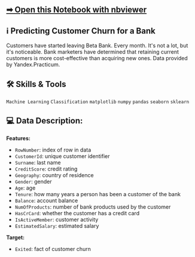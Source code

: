 ## [➡ Open this Notebook with nbviewer](https://nbviewer.org/github/vartemyev88/machine-learning/blob/main/projects/practicum-supervised_learning/churn.ipynb)

## ℹ Predicting Customer Churn for a Bank

Customers have started leaving Beta Bank. Every month. It's not a lot, but it's noticeable. Bank marketers have determined that retaining current customers is more cost-effective than acquiring new ones. Data provided by Yandex.Practicum.

## 🛠 Skills & Tools

`Machine Learning`
`Classification`
`matplotlib` `numpy` `pandas` `seaborn` `sklearn`

## 💻 Data Description:

**Features:**
-   `RowNumber`: index of row in data
-   `CustomerId`: unique customer identifier
-   `Surname`: last name
-   `CreditScore`: credit rating
-   `Geography`: country of residence
-   `Gender`: gender
-   `Age`: age
-   `Tenure`: how many years a person has been a customer of the bank
-   `Balance`: account balance
-   `NumOfProducts`: number of bank products used by the customer
-   `HasCrCard`: whether the customer has a credit card
-   `IsActiveMember`: customer activity
-   `EstimatedSalary`: estimated salary

**Target:**
-   `Exited`: fact of customer churn